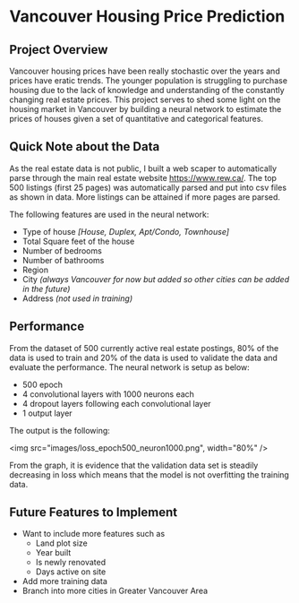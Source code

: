 # Vancouver Housing Price Prediction

## Project Overview
Vancouver housing prices have been really stochastic over the years and prices have eratic trends. The younger population is struggling to purchase housing due to the lack of knowledge and understanding of the constantly changing real estate prices. This project serves to shed some light on the housing market in Vancouver by building a neural network to estimate the prices of houses given a set of quantitative and categorical features.


## Quick Note about the Data
As the real estate data is not public, I built a web scaper to automatically parse through the main real estate website https://www.rew.ca/. The top 500 listings (first 25 pages) was automatically parsed and put into csv files as shown in data. More listings can be attained if more pages are parsed.

The following features are used in the neural network:

* Type of house _\[House, Duplex, Apt/Condo, Townhouse\]_
* Total Square feet of the house
* Number of bedrooms
* Number of bathrooms
* Region
* City _(always Vancouver for now but added so other cities can be added in the future)_
* Address _(not used in training)_

## Performance
From the dataset of 500 currently active real estate postings, 80% of the data is used to train and 20% of the data is used to validate the data and evaluate the performance. The neural network is setup as below:

* 500 epoch
* 4 convolutional layers with 1000 neurons each
* 4 dropout layers following each convolutional layer
* 1 output layer

The output is the following:

<img src="images/loss_epoch500_neuron1000.png", width="80%" />

From the graph, it is evidence that the validation data set is steadily decreasing in loss which means that the model is not overfitting the training data.

## Future Features to Implement

* Want to include more features such as
   * Land plot size
   * Year built
   * Is newly renovated
   * Days active on site
* Add more training data
* Branch into more cities in Greater Vancouver Area